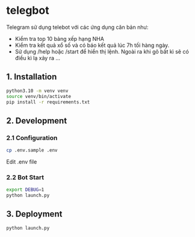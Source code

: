 # telegbot
Telegram sử dụng telebot với các ứng dụng căn bản như:
- Kiểm tra top 10 bảng xếp hạng NHA
- Kiểm tra kết quả xổ số và có báo kết quả lúc 7h tối hàng ngày. 
- Sử dụng /help hoặc /start để hiển thị lệnh.
Ngoài ra khi gõ bất kì sẽ có điều kì lạ xảy ra ...
## 1. Installation
```bash
python3.10 -m venv venv
source venv/bin/activate
pip install -r requirements.txt
```

## 2. Development
### 2.1 Configuration

```bash
cp .env.sample .env
```
Edit .env file

### 2.2 Bot Start
```bash
export DEBUG=1
python launch.py
```

## 3. Deployment
```bash
python launch.py
```
